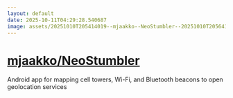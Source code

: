 ```yaml
---
layout: default
date: 2025-10-11T04:29:28.540687
image: assets/20251010T205414019--mjaakko--NeoStumbler--20251010T205641103--cropped.png
---
```


# [mjaakko/NeoStumbler](https://github.com/mjaakko/NeoStumbler)

Android app for mapping cell towers, Wi-Fi, and Bluetooth beacons to open geolocation services
